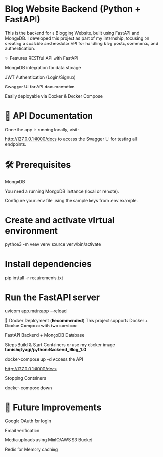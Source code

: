 # Blog Website Backend (Python + FastAPI)
This is the backend for a Blogging Website, built using FastAPI and MongoDB.
I developed this project as part of my internship, focusing on creating a scalable and modular API for handling blog posts, comments, and authentication.

✨ Features
RESTful API with FastAPI

MongoDB integration for data storage

JWT Authentication (Login/Signup)

Swagger UI for API documentation

Easily deployable via Docker & Docker Compose

# 📄 API Documentation
Once the app is running locally, visit:

http://127.0.0.1:8000/docs
to access the Swagger UI for testing all endpoints.

# 🛠️ Prerequisites
MongoDB

You need a running MongoDB instance (local or remote).

Configure your .env file using the sample keys from .env.example.



# Create and activate virtual environment
python3 -m venv venv
source venv/bin/activate

# Install dependencies
pip install -r requirements.txt

# Run the FastAPI server
uvicorn app.main:app --reload

🐳 Docker Deployment (**Recommended**)
This project supports Docker + Docker Compose with two services:

FastAPI Backend + MongoDB Database

Steps
Build & Start Containers  or use my docker image **tanishqtyagi/python:Backend_Blog_1.0**

docker-compose up -d
Access the API

http://127.0.0.1:8000/docs

Stopping Containers

docker-compose down



# 🚀 Future Improvements
Google OAuth for login

Email verification

Media uploads using MinIO/AWS S3 Bucket

Redis for Memory caching
